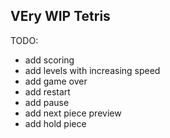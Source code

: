 ## VEry WIP Tetris

TODO:
- add scoring
- add levels with increasing speed
- add game over
- add restart
- add pause
- add next piece preview
- add hold piece
